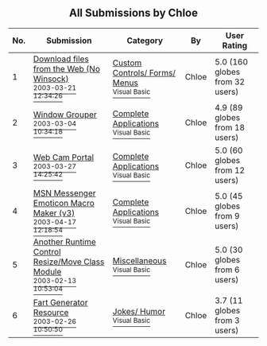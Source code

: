 ﻿<div align="center">

## All Submissions by Chloe

</div>

No.  | Submission | Category | By   | User Rating
---- | ---------- | -------- | ---- | -----------
1 | [Download files from the Web \(No Winsock\)<br /><sup>2003-03-21 12:34:26</sup>](https://github.com/Planet-Source-Code/chloe-download-files-from-the-web-no-winsock__1-44135) | [Custom Controls/ Forms/  Menus<br /><sup>Visual Basic</sup>](../ByCategory/custom-controls-forms-menus__1-4.md) | Chloe | 5.0 (160 globes from 32 users)
2 | [Window Grouper<br /><sup>2003-03-04 10:34:18</sup>](https://github.com/Planet-Source-Code/chloe-window-grouper__1-43733) | [Complete Applications<br /><sup>Visual Basic</sup>](../ByCategory/complete-applications__1-27.md) | Chloe | 4.9 (89 globes from 18 users)
3 | [Web Cam Portal<br /><sup>2003-03-27 14:25:42</sup>](https://github.com/Planet-Source-Code/chloe-web-cam-portal__1-44296) | [Complete Applications<br /><sup>Visual Basic</sup>](../ByCategory/complete-applications__1-27.md) | Chloe | 5.0 (60 globes from 12 users)
4 | [MSN Messenger Emoticon Macro Maker \(v3\)<br /><sup>2003-04-17 12:18:54</sup>](https://github.com/Planet-Source-Code/chloe-msn-messenger-emoticon-macro-maker-v3__1-44812) | [Complete Applications<br /><sup>Visual Basic</sup>](../ByCategory/complete-applications__1-27.md) | Chloe | 5.0 (45 globes from 9 users)
5 | [Another Runtime Control Resize/Move Class Module<br /><sup>2003-02-13 10:53:04</sup>](https://github.com/Planet-Source-Code/chloe-another-runtime-control-resize-move-class-module__1-43171) | [Miscellaneous<br /><sup>Visual Basic</sup>](../ByCategory/miscellaneous__1-1.md) | Chloe | 5.0 (30 globes from 6 users)
6 | [Fart Generator Resource<br /><sup>2003-02-26 10:50:50</sup>](https://github.com/Planet-Source-Code/chloe-fart-generator-resource__1-43572) | [Jokes/ Humor<br /><sup>Visual Basic</sup>](../ByCategory/jokes-humor__1-40.md) | Chloe | 3.7 (11 globes from 3 users)
